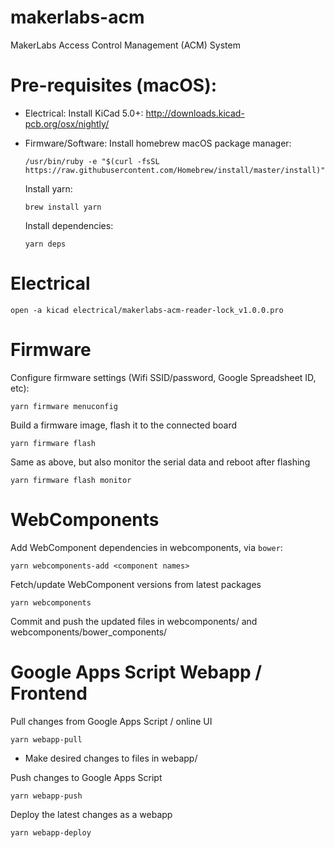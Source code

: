 # makerlabs-acm
MakerLabs Access Control Management (ACM) System

# Pre-requisites (macOS):

- Electrical:
  Install KiCad 5.0+:
  http://downloads.kicad-pcb.org/osx/nightly/

- Firmware/Software:
  Install homebrew macOS package manager:
  ```
  /usr/bin/ruby -e "$(curl -fsSL https://raw.githubusercontent.com/Homebrew/install/master/install)"
  ```

  Install yarn:
  ```
  brew install yarn
  ```

  Install dependencies:
  ```
  yarn deps
  ```

# Electrical

```
open -a kicad electrical/makerlabs-acm-reader-lock_v1.0.0.pro
```

# Firmware

Configure firmware settings (Wifi SSID/password, Google Spreadsheet ID, etc):
```
yarn firmware menuconfig
```

Build a firmware image, flash it to the connected board
```
yarn firmware flash
```

Same as above, but also monitor the serial data and reboot after flashing
```
yarn firmware flash monitor
```

# WebComponents

Add WebComponent dependencies in webcomponents, via `bower`:
```
yarn webcomponents-add <component names>
```

Fetch/update WebComponent versions from latest packages
```
yarn webcomponents
```

Commit and push the updated files in webcomponents/ and webcomponents/bower_components/

# Google Apps Script Webapp / Frontend

Pull changes from Google Apps Script / online UI
```
yarn webapp-pull
```

- Make desired changes to files in webapp/

Push changes to Google Apps Script
```
yarn webapp-push
```

Deploy the latest changes as a webapp
```
yarn webapp-deploy
```
